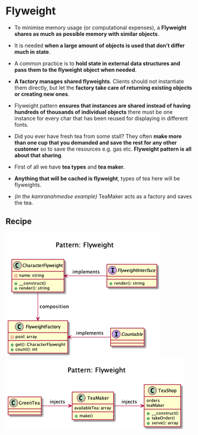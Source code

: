 # Flyweight 

+ To minimise memory usage (or computational expenses), a **Flyweight shares as much as possible memory with similar objects**. 

+ It is needed **when a large amount of objects is used that don't differ much in state**.

+ A common practice is to **hold state in external data structures and pass them to the flyweight object when needed**.

+ **A factory manages shared flyweights**. Clients should not instantiate them directly, but let the **factory take care of returning existing objects or creating new ones**.

+ Flyweight pattern **ensures that instances are shared instead of having hundreds of thousands of individual objects** there must be one instance for every char that has been reused for displaying in different fonts.

+ Did you ever have fresh tea from some stall? They often **make more than one cup that you demanded and save the rest for any other customer** so to save the resources e.g. gas etc. **Flyweight pattern is all about that sharing**.

+ First of all we have **tea types** and **tea maker**.
+ **Anything that will be cached is flyweight**, types of tea here will be flyweights.
+ _(in the kamranahmedse example)_ TeaMaker acts as a factory and saves the tea.


## Recipe




![](domnikl/diagram.png)
![](kamran-ahmed/diagram.png)

<!-- 
## Sources
+ [Kamran Ahmed](https://github.com/kamranahmedse/design-patterns-for-humans)
+ [Domnikl](https://github.com/domnikl/DesignPatternsPHP)
-->